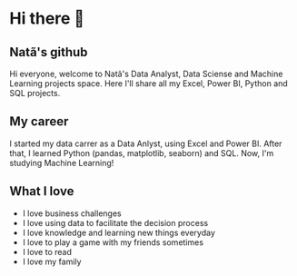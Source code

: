 # Hi there 👋

## Natã's github
Hi everyone, welcome to Natã's Data Analyst, Data Sciense and Machine Learning projects space. Here I'll share all my Excel, Power BI, Python and SQL projects. 

## My career
I started my data carrer as a Data Anlyst, using Excel and Power BI. After that, I learned Python (pandas, matplotlib, seaborn) and SQL. Now, I'm studying Machine Learning! 

## What I love
* I love business challenges
* I love using data to facilitate the decision process
* I love knowledge and learning new things everyday
* I love to play a game with my friends sometimes
* I love to read
* I love my family

<!--
**nahdaveiga/nahdaveiga** is a ✨ _special_ ✨ repository because its `README.md` (this file) appears on your GitHub profile.

Here are some ideas to get you started:

- 🔭 I’m currently working on ...
- 🌱 I’m currently learning ...
- 👯 I’m looking to collaborate on ...
- 🤔 I’m looking for help with ...
- 💬 Ask me about ...
- 📫 How to reach me: ...
- 😄 Pronouns: ...
- ⚡ Fun fact: ...
-->
